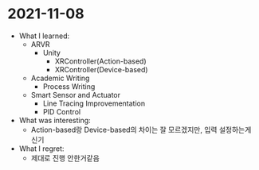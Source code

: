 # 2021-11-08

- What I learned: 
  - ARVR
    - Unity
      - XRController(Action-based)
      - XRController(Device-based)
  - Academic Writing
    - Process Writing
  - Smart Sensor and Actuator
    - Line Tracing Improvementation
    - PID Control
- What was interesting: 
  - Action-based랑 Device-based의 차이는 잘 모르겠지만, 입력 설정하는게 신기
- What I regret: 
  - 제대로 진행 안한거같음